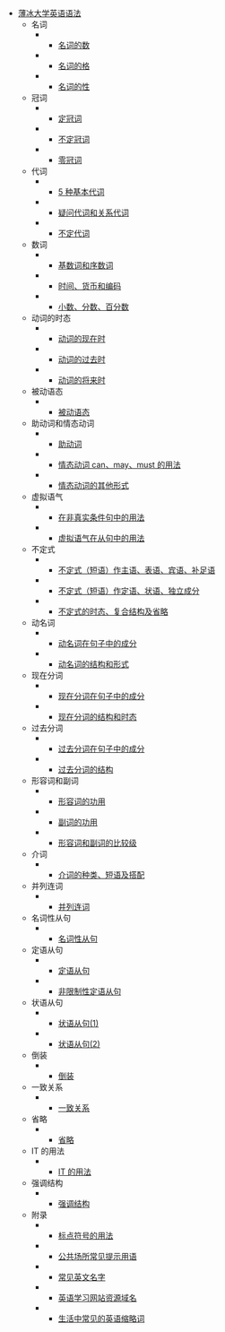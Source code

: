 - [薄冰大学英语语法](/)
  - 名词
    - - [名词的数](/名词/名词的数.md)
    - - [名词的格](./名词/名词的格.md)
    - - [名词的性](./名词/名词的性.md)
  - 冠词
    - - [定冠词](./冠词/定冠词.md)
    - - [不定冠词](./冠词/不定冠词.md)
    - - [零冠词](./冠词/零冠词.md)
  - 代词
    - - [5 种基本代词](./代词/5种基本代词.md)
    - - [疑问代词和关系代词](./代词/疑问代词和关系代词.md)
    - - [不定代词](./代词/不定代词.md)
  - 数词
    - - [基数词和序数词](./数词/基数词和序数词.md)
    - - [时间、货币和编码](./数词/时间、货币和编码.md)
    - - [小数、分数、百分数](./数词/小数、分数、百分数.md)
  - 动词的时态
    - - [动词的现在时](./动词的时态/动词的现在时.md)
    - - [动词的过去时](./动词的时态/动词的过去时.md)
    - - [动词的将来时](./动词的时态/动词的将来时.md)
  - 被动语态
    - - [被动语态](./被动语态/被动语态.md)
  - 助动词和情态动词
    - - [助动词](./助动词和情态动词/助动词.md)
    - - [情态动词 can、may、must 的用法](./助动词和情态动词/情态动词can、may、must的用法.md)
    - - [情态动词的其他形式](./助动词和情态动词/情态动词的其他形式.md)
  - 虚拟语气
    - - [在非真实条件句中的用法](./虚拟语气/在非真实条件句中的用法.md)
    - - [虚拟语气在从句中的用法](./虚拟语气/虚拟语气在从句中的用法.md)
  - 不定式
    - - [不定式（短语）作主语、表语、宾语、补足语](./不定式/不定式（短语）作主语、表语、宾语、补足语.md)
    - - [不定式（短语）作定语、状语、独立成分](./不定式/不定式（短语）作定语、状语、独立成分.md)
    - - [不定式的时态、复合结构及省略](./不定式/不定式的时态、复合结构及省略.md)
  - 动名词
    - - [动名词在句子中的成分](./动名词/动名词在句子中的成分.md)
    - - [动名词的结构和形式](./动名词/动名词的结构和形式.md)
  - 现在分词
    - - [现在分词在句子中的成分](./现在分词/现在分词在句子中的成分.md)
    - - [现在分词的结构和时态](./现在分词/现在分词的结构和时态.md)
  - 过去分词
    - - [过去分词在句子中的成分](./过去分词/过去分词在句子中的成分.md)
    - - [过去分词的结构](./过去分词/过去分词的结构.md)
  - 形容词和副词
    - - [形容词的功用](./形容词和副词/形容词的功用.md)
    - - [副词的功用](./形容词和副词/副词的功用.md)
    - - [形容词和副词的比较级](./形容词和副词/形容词和副词的比较级.md)
  - 介词
    - - [介词的种类、短语及搭配](./介词/介词的种类、短语及搭配.md)
  - 并列连词
    - - [并列连词](./并列连词/并列连词.md)
  - 名词性从句
    - - [名词性从句](./名词性从句/名词性从句.md)
  - 定语从句
    - - [定语从句](./定语从句/定语从句.md)
    - - [非限制性定语从句](./定语从句/非限制性定语从句.md)
  - 状语从句
    - - [状语从句(1)](<./状语从句/状语从句(1).md>)
    - - [状语从句(2)](<./状语从句/状语从句(2).md>)
  - 倒装
    - - [倒装](./倒装/倒装.md)
  - 一致关系
    - - [一致关系](./一致关系/一致关系.md)
  - 省略
    - - [省略](./省略/省略.md)
  - IT 的用法
    - - [IT 的用法](./IT的用法/IT的用法.md)
  - 强调结构
    - - [强调结构](./强调结构/强调结构.md)
  - 附录
    - - [标点符号的用法](./附录/标点符号的用法.md)
    - - [公共场所常见提示用语](./附录/公共场所常见提示用语.md)
    - - [常见英文名字](./附录/常见英文名字.md)
    - - [英语学习网站资源域名](./附录/英语学习网站资源域名.md)
    - - [生活中常见的英语缩略词](./附录/生活中常见的英语缩略词.md)

